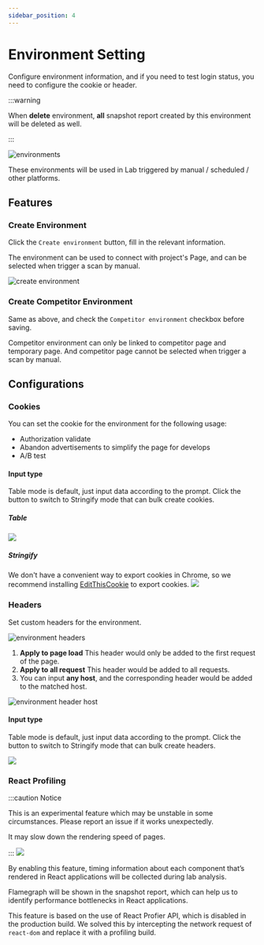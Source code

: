 ```yaml
---
sidebar_position: 4
---
```


# Environment Setting

Configure environment information, and if you need to test login status, you need to configure the cookie or header.

:::warning

When **delete** environment, **all** snapshot report created by this environment will be deleted as well.

:::

![environments](/settings/environments.png)

These environments will be used in Lab triggered by manual / scheduled / other platforms.

## Features

### Create Environment

Click the `Create environment` button, fill in the relevant information.

The environment can be used to connect with project's Page, and can be selected when trigger a scan by manual.

![create environment](/settings/create-environment.png)

### Create Competitor Environment

Same as above, and check the `Competitor environment` checkbox before saving.

Competitor environment can only be linked to competitor page and temporary page. And competitor page cannot be selected when trigger a scan by manual.

## Configurations

### Cookies

You can set the cookie for the environment for the following usage:

- Authorization validate
- Abandon advertisements to simplify the page for develops
- A/B test

#### Input type

Table mode is default, just input data according to the prompt. Click the button to switch to Stringify mode that can bulk create cookies.

##### Table

![](/settings/cookies-table.png)

##### Stringify

We don't have a convenient way to export cookies in Chrome, so we recommend installing [EditThisCookie](https://chrome.google.com/webstore/detail/editthiscookie/fngmhnnpilhplaeedifhccceomclgfbg) to export cookies.
![](/settings/cookies-stringify.png)

### Headers

Set custom headers for the environment.

![environment headers](/settings/environment-headers.png)

1. **Apply to page load** This header would only be added to the first request of the page.
2. **Apply to all request** This header would be added to all requests.
3. You can input **any host**, and the corresponding header would be added to the matched host.

![environment header host](/settings/environment-header-host.png)

#### Input type

Table mode is default, just input data according to the prompt. Click the button to switch to Stringify mode that can bulk create headers.

![](/settings/headers-stringify.png)

### React Profiling

:::caution Notice

This is an experimental feature which may be unstable in some circumstances. Please report an issue if it works unexpectedly.

It may slow down the rendering speed of pages.

:::
![](/settings/react-profiling.png)

By enabling this feature, timing information about each component that’s rendered in React applications will be collected during lab analysis.

Flamegraph will be shown in the snapshot report, which can help us to identify performance bottlenecks in React applications.

This feature is based on the use of React Profier API, which is disabled in the production build.
We solved this by intercepting the network request of `react-dom` and replace it with a profiling build.
